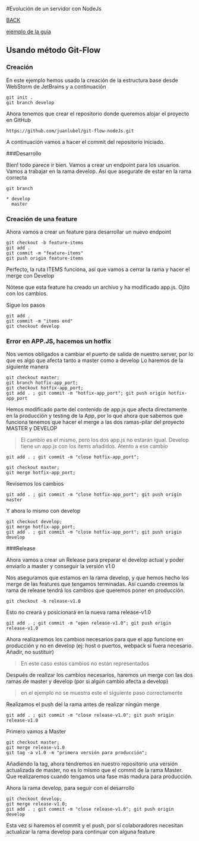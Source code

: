 #Evolución de un servidor con NodeJs

[BACK](../README.md)

[ejemplo de la guia](https://github.com/juanlubel/git-flow-nodeJs)

## Usando método Git-Flow

### Creación

En este ejemplo hemos usado la creación de la estructura base desde WebStorm de JetBrains y a continuación

    git init .
    git branch develop
  
Ahora tenemos que crear el repositorio donde queremos alojar el proyecto en GitHub

    https://github.com/juanlubel/git-flow-nodeJs.git
  
A continuación vamos a hacer el commit del repositorio iniciado.

###Desarrollo

Bien! todo parece ir bien. Vamos a crear un endpoint para los usuarios. Vamos a trabajar en la rama develop.
Así que asegurate de estar en la rama correcta

    git branch
  
    * develop
      master

### Creación de una feature

Ahora vamos a crear un feature para desarrollar un nuevo endpoint

    git checkout -b feature-items
    git add .
    git commit -m "feature-items"
    git push origin feature-items
  
Perfecto, la ruta ITEMS funciona, así que vamos a cerrar la rama y hacer el merge con Develop

Nótese que esta feature ha creado un archivo y ha modificado app.js. Ojito con los cambios.

Sigue los pasos

    git add .
    git commit -m "items end"
    git checkout develop
  
### Error en APP.JS, hacemos un hotfix

Nos vemos obligados a cambiar el puerto de salida de nuestro server, por lo que es algo que afecta tanto a master como a develop
Lo haremos de la siguiente manera

    git checkout master;
    git branch hotfix-app_port;
    git checkout hotfix-app_port;
    git add . ; git commit -m "hotfix-app_port"; git push origin hotfix-app_port

Hemos modificado parte del contenido de app.js que afecta directamente en la producción y testing de la App, por lo que ahora que sabemos que funciona tenemos que
hacer el merge a las dos ramas-pilar del proyecto MASTER y DEVELOP

>El cambio es el mismo, pero los dos app.js no estarán igual. Develop tiene un app.js con los ítems añadidos. Atento a ese cambio

    git add . ; git commit -m "close hotfix-app_port";

    git checkout master;
    git merge hotfix-app_port;

Revisemos los cambios

    git add . ; git commit -m "close hotfix-app_port"; git push origin master
  
Y ahora lo mismo con develop

    git checkout develop;
    git merge hotfix-app_port;
    git add . ; git commit -m "close hotfix-app_port"; git push origin develop

###Release

Ahora vamos a crear un Release para preparar el develop actual y poder enviarlo a master y conseguir la versión v1.0

Nos aseguramos que estamos en la rama develop, y que hemos hecho los merge de las features que tengamos terminadas.
Así cuando creemos la rama de release tendrá los cambios que queremos poner en producción.

    git checkout -b release-v1.0

Esto no creará y posicionará en la nueva rama release-v1.0

    git add . ; git commit -m "open release-v1.0"; git push origin release-v1.0
  
Ahora realizaremos los cambios necesarios para que el app funcione en producción y no en develop (ej: host o puertos, webpack si fuera necesario. Añadir, no sustituir)

> En este caso estos cambios no están representados

Después de realizar los cambios necesarios, haremos un merge con las dos ramas de master y develop (por si algún cambio afecta a develop)

> en el ejemplo no se muestra este el siguiente paso correctamente

Realizamos el push del la rama antes de realizar ningún merge

    git add . ; git commit -m "close release-v1.0"; git push origin release-v1.0

Primero vamos a Master

    git checkout master;
    git merge release-v1.0
    git tag -a v1.0 -m "primera versión para producción";

Añadiendo la tag, ahora tendremos en nuestro repositorio una versión actualizada de master, no es lo mismo que el commit de la rama Master.
Que realizaremos cuando tengamos una fase más madura para producción.

Ahora la rama develop, para seguir con el desarrollo

    git checkout develop;
    git merge release-v1.0;
    git add . ; git commit -m "close release-v1.0"; git push origin develop
  
Esta vez si haremos el commit y el push, por sí colaboradores necesitan actualizar la rama develop para continuar con alguna feature



